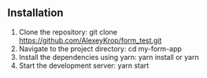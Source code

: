 ## Installation

1. Clone the repository: git clone https://github.com/AlexeyKrop/form_test.git
2. Navigate to the project directory: cd my-form-app
3. Install the dependencies using yarn: yarn install or yarn
4. Start the development server: yarn start

